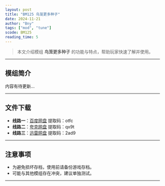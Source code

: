 ```yaml
---
layout: post
title: "BM125 鸟笼更多种子"
date: 2024-11-21
author: "Bny"
tags: ["mod", "tune"]
scode: BM125
reading_time: 5
---
```


> 本文介绍模组 **鸟笼更多种子** 的功能与特点，帮助玩家快速了解并使用。

---

## 模组简介

内容有待更新...

---


## 文件下载
- **线路一**：[百度网盘](https://pan.baidu.com/s/1xsDj3xlRRVgoGQwtfE6gYA?pwd=otfc)  提取码：otfc  
- **线路二**：[夸克网盘](https://pan.quark.cn/s/e66fc530d705?pwd=qx9t)  提取码：qx9t  
- **线路三**：[迅雷网盘](https://pan.xunlei.com/s/VOCCbeqbBY43ql3KgWuwRIX3A1?pwd=2ad9)  提取码：2ad9  

---

## 注意事项
- 为避免损坏存档，使用前请备份游戏存档。
- 可能与其他模组存在冲突，建议单独测试。

---

